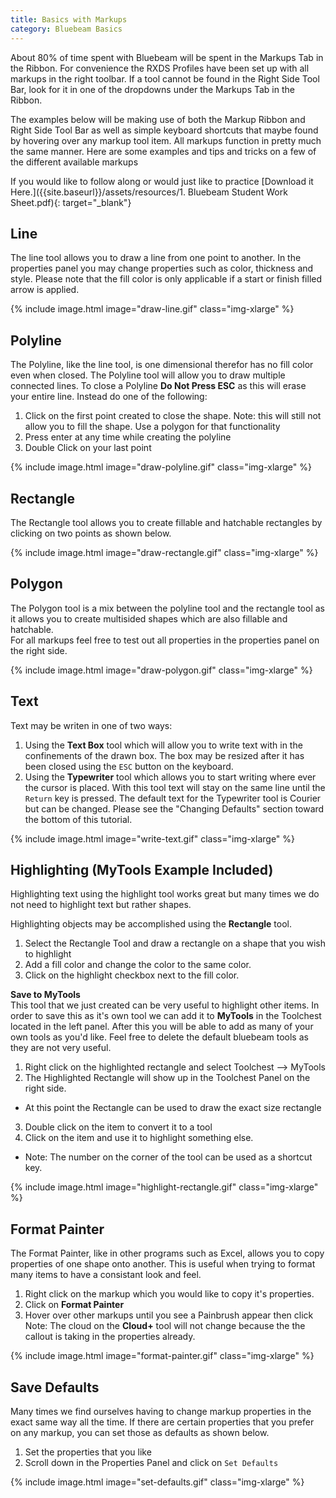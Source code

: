 ```yaml
---
title: Basics with Markups
category: Bluebeam Basics
---
```


About 80% of time spent with Bluebeam will be spent in the Markups Tab in the Ribbon. For convenience the RXDS Profiles have been set up with all markups in the right toolbar. If a tool cannot be found in the Right Side Tool Bar, look for it in one of the dropdowns under the Markups Tab in the Ribbon. 

The examples below will be making use of both the Markup Ribbon and Right Side Tool Bar as well as simple keyboard shortcuts that maybe found by hovering over any markup tool item. All markups function in pretty much the same manner. Here are some examples and tips and tricks on a few of the different available markups

If you would like to follow along or would just like to practice [Download it Here.]({{site.baseurl}}/assets/resources/1. Bluebeam Student Work Sheet.pdf){: target="_blank"} 

## Line

The line tool allows you to draw a line from one point to another. In the properties panel you may change properties such as color, thickness and style. Please note that the fill color is only applicable if a start or finish filled arrow is applied.  

{% include image.html image="draw-line.gif" class="img-xlarge" %}

## Polyline

The Polyline, like the line tool, is one dimensional therefor has no fill color even when closed. The Polyline tool will allow you to draw multiple connected lines. 
To close a Polyline **Do Not Press ESC** as this will erase your entire line. Instead do one of the following: 

1. Click on the first point created to close the shape. Note: this will still not allow you to fill the shape. Use a polygon for that functionality
2. Press enter at any time while creating the polyline
3. Double Click on your last point  

{% include image.html image="draw-polyline.gif" class="img-xlarge" %}

## Rectangle

The Rectangle tool allows you to create fillable and hatchable rectangles by clicking on two points as shown below. 

{% include image.html image="draw-rectangle.gif" class="img-xlarge" %}

## Polygon

The Polygon tool is a mix between the polyline tool and the rectangle tool as it allows you to create multisided shapes which are also fillable and hatchable.  
For all markups feel free to test out all properties in the properties panel on the right side. 

{% include image.html image="draw-polygon.gif" class="img-xlarge" %}

## Text
Text may be writen in one of two ways: 

1. Using the **Text Box** tool which will allow you to write text with in the confinements of the drawn box. The box may be resized after it has been closed using the `ESC` button on the keyboard. 
2. Using the **Typewriter** tool which allows you to start writing where ever the cursor is placed. With this tool text will stay on the same line until the `Return` key is pressed. The default text for the Typewriter tool is Courier but can be changed. Please see the "Changing Defaults" section toward the bottom of this tutorial. 

{% include image.html image="write-text.gif" class="img-xlarge" %}

## Highlighting (MyTools Example Included)
Highlighting text using the highlight tool works great but many times we do not need to highlight text but rather shapes. 

Highlighting objects may be accomplished using the **Rectangle** tool. 

1. Select the Rectangle Tool and draw a rectangle on a shape that you wish to highlight
2. Add a fill color and change the color to the same color. 
3. Click on the highlight checkbox next to the fill color. 

**Save to MyTools**  
This tool that we just created can be very useful to highlight other items. In order to save this as it's own tool we can add it to **MyTools** in the Toolchest located in the left panel. After this you will be able to add as many of your own tools as you'd like. Feel free to delete the default bluebeam tools as they are not very useful. 

1. Right click on the highlighted rectangle and select Toolchest --> MyTools
2. The Highlighted Rectangle will show up in the Toolchest Panel on the right side.
 - At this point the Rectangle can be used to draw the exact size rectangle
3. Double click on the item to convert it to a tool
4. Click on the item and use it to highlight something else. 
 - Note: The number on the corner of the tool can be used as a shortcut key.  
 
{% include image.html image="highlight-rectangle.gif" class="img-xlarge" %}

## Format Painter
The Format Painter, like in other programs such as Excel, allows you to copy properties of one shape onto another. This is useful when trying to format many items to have a consistant look and feel. 

1. Right click on the markup which you would like to copy it's properties. 
2. Click on **Format Painter**
3. Hover over other markups until you see a Painbrush appear then click
Note: The cloud on the **Cloud+** tool will not change because the the callout is taking in the properties already. 

{% include image.html image="format-painter.gif" class="img-xlarge" %}

## Save Defaults
Many times we find ourselves having to change markup properties in the exact same way all the time. If there are certain properties that you prefer on any markup, you can set those as defaults as shown below. 

1. Set the properties that you like
2. Scroll down in the Properties Panel and click on `Set Defaults`

{% include image.html image="set-defaults.gif" class="img-xlarge" %}
